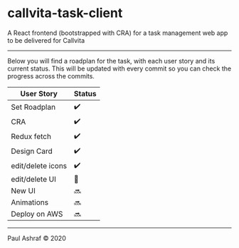 # callvita-task-client

A React frontend (bootstrapped with CRA) for a task management web app to be delivered for Callvita

---

Below you will find a roadplan for the task, with each user story and its current status. This will be updated with every commit so you can check the progress across the commits.

| User Story        | Status             |
| ----------------- | ------------------ |
| Set Roadplan      | :heavy_check_mark: |
| CRA               | :heavy_check_mark: |
| Redux fetch       | :heavy_check_mark: |
| Design Card       | :heavy_check_mark: |
| edit/delete icons | :heavy_check_mark: |
| edit/delete UI    | :construction:     |
| New UI            | :soon:             |
| Animations        | :soon:             |
| Deploy on AWS     | :soon:             |

---

Paul Ashraf :copyright: 2020
